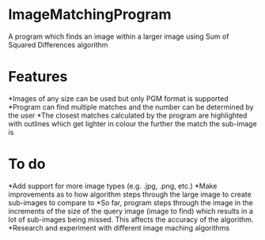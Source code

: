 # ImageMatchingProgram
A program which finds an image within a larger image using Sum of Squared Differences algorithm

<h1>Features</h1>
  *Images of any size can be used but only PGM format is supported
  *Program can find multiple matches and the number can be determined by the user
  *The closest matches calculated by the program are highlighted with outlines which get lighter in colour the further the match the sub-image is
  
 <h1>To do</h1>
  *Add support for more image types (e.g. .jpg, .png, etc.)
  *Make improvements as to how algorithm steps through the large image to create sub-images to compare to
    *So far, program steps through the image in the increments of the size of the query image (image to find) which results in a lot of sub-images being missed. This affects the accuracy of the algorithm. 
  *Research and experiment with different image maching algorithms
